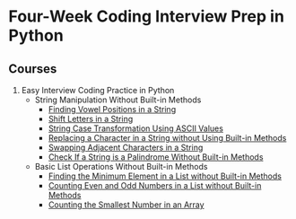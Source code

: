 # Four-Week Coding Interview Prep in Python
## Courses
1.  Easy Interview Coding Practice in Python
    - String Manipulation Without Built-in Methods
        - [Finding Vowel Positions in a String](./Easy%20Interview%20Coding%20Practice%20in%20Python/String%20Manipulation%20Without%20Built-in%20Methods/Finding%20Vowel%20Positions%20in%20a%20String.py)
        - [Shift Letters in a String](./Easy%20Interview%20Coding%20Practice%20in%20Python/String%20Manipulation%20Without%20Built-in%20Methods/Shift%20Letters%20in%20a%20String.py)
        - [String Case Transformation Using ASCII Values](./Easy%20Interview%20Coding%20Practice%20in%20Python/String%20Manipulation%20Without%20Built-in%20Methods/String%20Case%20Transformation%20Using%20ASCII%20Values.py)
        - [Replacing a Character in a String without Using Built-in Methods](./Easy%20Interview%20Coding%20Practice%20in%20Python/String%20Manipulation%20Without%20Built-in%20Methods/Replacing%20a%20Character%20in%20a%20String%20without%20Using%20Built-in%20Methods.py)
        - [Swapping Adjacent Characters in a String](./Easy%20Interview%20Coding%20Practice%20in%20Python/String%20Manipulation%20Without%20Built-in%20Methods/Swapping%20Adjacent%20Characters%20in%20a%20String.py)
        - [Check If a String is a Palindrome Without Built-in Methods](./Easy%20Interview%20Coding%20Practice%20in%20Python/String%20Manipulation%20Without%20Built-in%20Methods/Check%20If%20a%20String%20is%20a%20Palindrome%20Without%20Built-in%20Methods.py)
    - Basic List Operations Without Built-in Methods
        - [Finding the Minimum Element in a List without Built-in Methods](./Easy%20Interview%20Coding%20Practice%20in%20Python/Basic%20List%20Operations%20Without%20Built-in%20Methods/Finding%20the%20Minimum%20Element%20in%20a%20List%20without%20Built-in%20Methods.py)
        - [Counting Even and Odd Numbers in a List without Built-in Methods](./Easy%20Interview%20Coding%20Practice%20in%20Python/Basic%20List%20Operations%20Without%20Built-in%20Methods/Counting%20Even%20and%20Odd%20Numbers%20in%20a%20List%20without%20Built-in%20Methods.py)
        - [Counting the Smallest Number in an Array](./Easy%20Interview%20Coding%20Practice%20in%20Python/Basic%20List%20Operations%20Without%20Built-in%20Methods/Counting%20the%20Smallest%20Number%20in%20an%20Array.py)